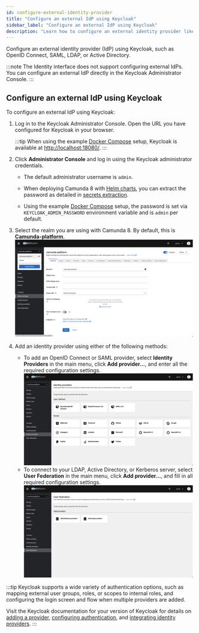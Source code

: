 ```yaml
---
id: configure-external-identity-provider
title: "Configure an external IdP using Keycloak"
sidebar_label: "Configure an external IdP using Keycloak"
description: "Learn how to configure an external identity provider like OpenID Connect, SAML, LDAP, or Active Directory."
---
```


Configure an external identity provider (IdP) using Keycloak, such as OpenID Connect, SAML, LDAP, or Active Directory.

:::note
The Identity interface does not support configuring external IdPs. You can configure an external IdP directly in the Keycloak Administrator Console.
:::

## Configure an external IdP using Keycloak

To configure an external IdP using Keycloak:

1. Log in to the Keycloak Administrator Console. Open the URL you have configured for Keycloak in your browser.

   :::tip
   When using the example [Docker Compose](/self-managed/setup/deploy/local/docker-compose.md) setup, Keycloak is available at [http://localhost:18080/](http://localhost:18080/).
   :::

2. Click **Administrator Console** and log in using the Keycloak administrator credentials.

   - The default administrator username is `admin`.
   - When deploying Camunda 8 with [Helm charts](/self-managed/setup/overview.md), you can extract the password as detailed in [secrets extraction](/self-managed/installation-methods/helm/upgrade/upgrade.md#secrets-extraction).

   - Using the example [Docker Compose](/self-managed/setup/deploy/local/docker-compose.md) setup, the password is set via `KEYCLOAK_ADMIN_PASSWORD` environment variable and is `admin` per default.

3. Select the realm you are using with Camunda 8. By default, this is **Camunda-platform**.
   ![keycloak-realm-select](../img/keycloak-admin-realm-select.png)

4. Add an identity provider using either of the following methods:
   - To add an OpenID Connect or SAML provider, select **Identity Providers** in the main menu, click **Add provider...**, and enter all the required configuration settings.
     ![keycloak-add-identity-provider](../img/keycloak-add-identity-provider.png)
   - To connect to your LDAP, Active Directory, or Kerberos server, select **User Federation** in the main menu, click **Add provider...**, and fill in all required configuration settings.
     ![keycloak-add-user-federation](../img/keycloak-add-user-federation.png)

:::tip
Keycloak supports a wide variety of authentication options, such as mapping external user groups, roles, or scopes to internal roles, and configuring the login screen and flow when multiple providers are added.

Visit the Keycloak documentation for your version of Keycloak for details on [adding a provider](https://www.keycloak.org/docs/latest/server_admin/#adding-a-provider),
[configuring authentication](https://www.keycloak.org/docs/latest/server_admin/index.html#configuring-authentication_server_administration_guide), and
[integrating identity providers](https://www.keycloak.org/docs/latest/server_admin/index.html#_identity_broker).
:::
